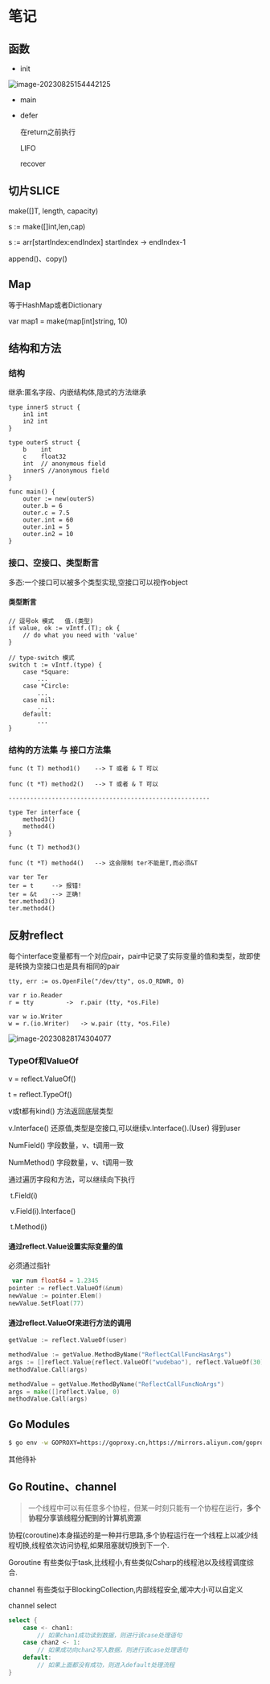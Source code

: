 # 笔记

## 函数

- init

![image-20230825154442125](https://cdn.jsdelivr.net/gh/wang-jie-2020/images/image-20230825154442125.png)

- main

- defer

  在return之前执行

  LIFO

  recover

## 切片SLICE

make([]T, length, capacity) 

s := make([]int,len,cap)

s := arr[startIndex:endIndex]	startIndex -> endIndex-1

append()、copy()

## Map

等于HashMap或者Dictionary

var map1 = make(map[int]string, 10)	

## 结构和方法

### 结构

继承:匿名字段、内嵌结构体,隐式的方法继承

```
type innerS struct {
	in1 int
	in2 int
}

type outerS struct {
	b    int
	c    float32
	int  // anonymous field
	innerS //anonymous field
}

func main() {
	outer := new(outerS)
	outer.b = 6
	outer.c = 7.5
	outer.int = 60	
	outer.in1 = 5
	outer.in2 = 10
}
```

### 接口、空接口、类型断言

多态:一个接口可以被多个类型实现,空接口可以视作object

#### 类型断言

```
// 逗号ok 模式   值.(类型)
if value, ok := vIntf.(T); ok {
    // do what you need with 'value'	
}

// type-switch 模式
switch t := vIntf.(type) {
    case *Square:
        ...
    case *Circle:
        ...
    case nil:
        ...
    default:
        ...
}
```

### 结构的方法集 与 接口方法集 

```
func (t T) method1()	--> T 或者 & T 可以

func (t *T) method2()	--> T 或者 & T 可以

--------------------------------------------------------

type Ter interface {
	method3()
	method4()
}

func (t T) method3()

func (t *T) method4()	--> 这会限制 ter不能是T,而必须&T

var ter Ter
ter = t		--> 报错!
ter = &t	--> 正确!
ter.method3()
ter.method4()
```

## 反射reflect

每个interface变量都有一个对应pair，pair中记录了实际变量的值和类型，故即使是转换为空接口也是具有相同的pair

```
tty, err := os.OpenFile("/dev/tty", os.O_RDWR, 0)

var r io.Reader
r = tty			->  r.pair (tty, *os.File)

var w io.Writer
w = r.(io.Writer)	-> w.pair (tty, *os.File)
```

![image-20230828174304077](https://cdn.jsdelivr.net/gh/wang-jie-2020/images/image-20230828174304077.png)

### TypeOf和ValueOf

v = reflect.ValueOf()  

t = reflect.TypeOf()

v或t都有kind() 方法返回底层类型



v.Interface() 还原值,类型是空接口,可以继续v.Interface().(User) 得到user

NumField() 	字段数量，v、t调用一致

NumMethod()	字段数量，v、t调用一致

通过遍历字段和方法，可以继续向下执行

​	t.Field(i)

​	v.Field(i).Interface()

​	t.Method(i)

#### 通过reflect.Value设置实际变量的值

必须通过指针

```go
 var num float64 = 1.2345
pointer := reflect.ValueOf(&num)
newValue := pointer.Elem()
newValue.SetFloat(77)
```

#### 通过reflect.ValueOf来进行方法的调用

```go
getValue := reflect.ValueOf(user)

methodValue := getValue.MethodByName("ReflectCallFuncHasArgs")
args := []reflect.Value{reflect.ValueOf("wudebao"), reflect.ValueOf(30)}
methodValue.Call(args)

methodValue = getValue.MethodByName("ReflectCallFuncNoArgs")
args = make([]reflect.Value, 0)
methodValue.Call(args)
```

## Go Modules

```bash
$ go env -w GOPROXY=https://goproxy.cn,https://mirrors.aliyun.com/goproxy/,direct
```

其他待补

## Go Routine、channel

> 一个线程中可以有任意多个协程，但某一时刻只能有一个协程在运行，**多个协程分享该线程分配到的计算机资源**

协程(coroutine)本身描述的是一种并行思路,多个协程运行在一个线程上以减少线程切换,线程依次访问协程,如果阻塞就切换到下一个.

Goroutine 有些类似于task,比线程小,有些类似Csharp的线程池以及线程调度综合.

channel 有些类似于BlockingCollection,内部线程安全,缓冲大小可以自定义

channel select

```go
select {
    case <- chan1:
        // 如果chan1成功读到数据，则进行该case处理语句
    case chan2 <- 1:
        // 如果成功向chan2写入数据，则进行该case处理语句
    default:
        // 如果上面都没有成功，则进入default处理流程
}
```



